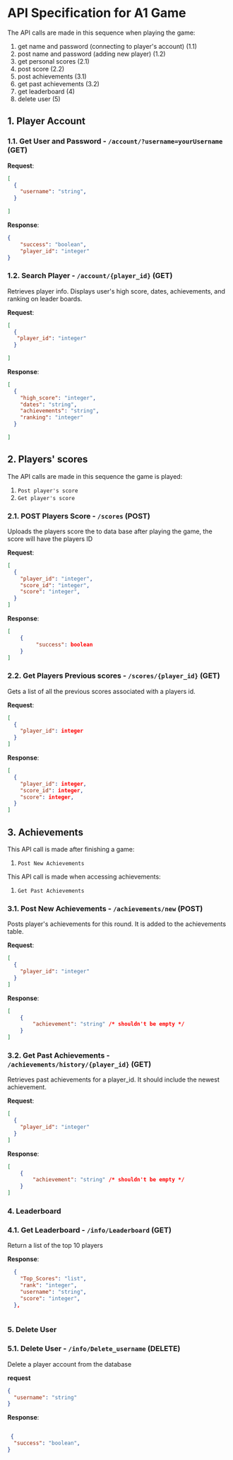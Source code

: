 # API Specification for A1 Game



The API calls are made in this sequence when playing the game:
1. get name and password (connecting to player's account) (1.1)
2. post name and password (adding new player) (1.2)
3. get personal scores (2.1)
4. post score (2.2)
5. post achievements (3.1)
6. get past achievements (3.2)
7. get leaderboard (4)
8. delete user (5)

## 1. Player Account

### 1.1. Get User and Password - `/account/?username=yourUsername` (GET)

**Request**:

```json
[
  {
    "username": "string",
  }
  
]
```

**Response**:

```json
{
    "success": "boolean",
    "player_id": "integer"
}

```

### 1.2. Search Player - `/account/{player_id}` (GET)

Retrieves player info. Displays user's high score, dates, achievements, and ranking on leader boards.

**Request**:

```json
[
  {
   "player_id": "integer"
  }
  
]
```
**Response**:

```json
[
  {
    "high_score": "integer",
    "dates": "string",
    "achievements": "string",
    "ranking": "integer"
  }
  
]
```

## 2. Players' scores 

The API calls are made in this sequence the game is played:
1. `Post player's score `
2. `Get player's score`

### 2.1. POST Players Score - `/scores` (POST)
Uploads the players score the to data base after playing the game, the score will have the players ID

**Request**:

```json
[
  {
    "player_id": "integer",
    "score_id": "integer",
    "score": "integer",
  }
]
```

**Response**:

```json
[
    {
         "success": boolean
    }
]
```

### 2.2. Get Players Previous scores - `/scores/{player_id}` (GET)

Gets a list of all the previous scores associated with a players id.

**Request**:

```json
[
  {
    "player_id": integer
  }
]
```
**Response**:

```json
[
  {
    "player_id": integer,
    "score_id": integer,
    "score": integer,
  }
]
```
## 3. Achievements

This API call is made after finishing a game:
1. `Post New Achievements`

This API call is made when accessing achievements:
1. `Get Past Achievements`

### 3.1. Post New Achievements - `/achievements/new` (POST)

Posts player's achievements for this round. It is added to the achievements table.

**Request**:

```json
[
  {
    "player_id": "integer"
  }
]
```


**Response**:
```json
[
    {
        "achievement": "string" /* shouldn't be empty */
    }
]
```

### 3.2. Get Past Achievements - `/achievements/history/{player_id}` (GET)

Retrieves past achievements for a player_id. It should include the newest achievement. 

**Request**:

```json
[
  {
    "player_id": "integer"
  }
]
```


**Response**:

```json
[
    {
        "achievement": "string" /* shouldn't be empty */
    }
]
```


### 4. Leaderboard

### 4.1. Get Leaderboard - `/info/Leaderboard` (GET)

Return a list of the top 10 players

**Response**:
```json
  {
    "Top_Scores": "list",
    "rank": "integer",
    "username": "string",
    "score": "integer",
  },
 

```

### 5. Delete User

### 5.1. Delete User - `/info/Delete_username` (DELETE)

Delete a player account from the database

**request**
```json
{
  "username": "string"
}
```
**Response**:
```json

 {
  "success": "boolean",
}

```  



